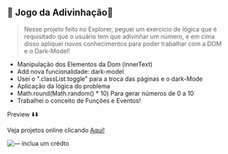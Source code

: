 ## 🔮 Jogo da Adivinhação🔮

> Nesse projeto feito no Explorer, peguei um exercicio de lógica que é requisitado que o usuário tem que adivinhar um número, e em cima disso apliquei novos conhecimentos para poder trabalhar com a DOM e o Dark-Model!

* Manipulação dos Elementos da Dom (innerText)
* Add nova funcionalidade: dark-model
* Usei o ".classList.toggle" para a troca das páginas e o dark-Mode
* Aplicação da lógica do problema
* Math.round(Math.random() * 10)  Para gerar números de 0 a 10
* Trabalhei o conceito de Funções e Eventos!


 
Preview ⬇️⬇️
<p>Veja projetos online clicando <a href="https://jogodaadivinhacao.netlify.app/">Aqui!</a></p>


![— inclua um crédto](https://user-images.githubusercontent.com/107922389/182956395-991b2565-d383-4beb-a34e-1af9d8e983f4.gif)
